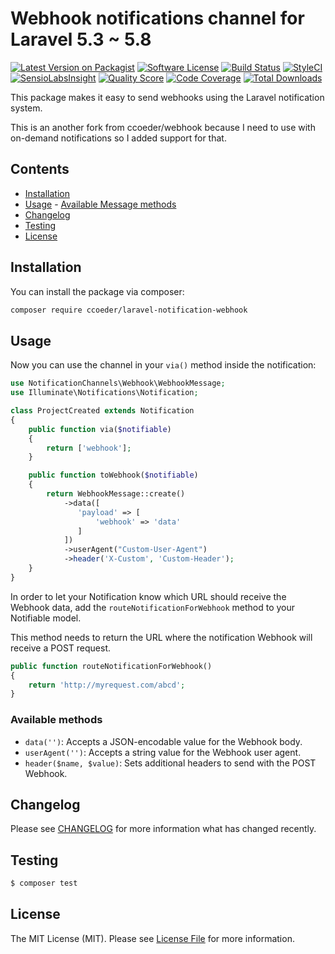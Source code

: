 # Webhook notifications channel for Laravel 5.3 ~ 5.8

[![Latest Version on Packagist](https://img.shields.io/packagist/v/ccoeder/laravel-notification-webhook.svg?style=flat-square)](https://packagist.org/packages/ccoeder/laravel-notification-webhook)
[![Software License](https://img.shields.io/badge/license-MIT-brightgreen.svg?style=flat-square)](LICENSE.md)
[![Build Status](https://img.shields.io/travis/ccoeder/laravel-notification-webhook/master.svg?style=flat-square)](https://travis-ci.org/ccoeder/laravel-notification-webhook)
[![StyleCI](https://styleci.io/repos/65685866/shield)](https://styleci.io/repos/65685866)
[![SensioLabsInsight](https://img.shields.io/sensiolabs/i/9015691f-130d-4fca-8710-72a010abc684.svg?style=flat-square)](https://insight.sensiolabs.com/projects/9015691f-130d-4fca-8710-72a010abc684)
[![Quality Score](https://img.shields.io/scrutinizer/g/ccoeder/laravel-notification-webhook.svg?style=flat-square)](https://scrutinizer-ci.com/g/ccoeder/laravel-notification-webhook)
[![Code Coverage](https://img.shields.io/scrutinizer/coverage/g/ccoeder/laravel-notification-webhook/master.svg?style=flat-square)](https://scrutinizer-ci.com/g/ccoeder/laravel-notification-webhook/?branch=master)
[![Total Downloads](https://img.shields.io/packagist/dt/ccoeder/laravel-notification-webhook.svg?style=flat-square)](https://packagist.org/packages/ccoeder/laravel-notification-webhook)

This package makes it easy to send webhooks using the Laravel notification system.

This is an another fork from ccoeder/webhook because I need to use with on-demand notifications so I added support for that.

## Contents

-   [Installation](#installation)
-   [Usage](#usage) - [Available Message methods](#available-message-methods)
-   [Changelog](#changelog)
-   [Testing](#testing)
-   [License](#license)

## Installation

You can install the package via composer:

```bash
composer require ccoeder/laravel-notification-webhook
```

## Usage

Now you can use the channel in your `via()` method inside the notification:

```php
use NotificationChannels\Webhook\WebhookMessage;
use Illuminate\Notifications\Notification;

class ProjectCreated extends Notification
{
    public function via($notifiable)
    {
        return ['webhook'];
    }

    public function toWebhook($notifiable)
    {
        return WebhookMessage::create()
            ->data([
               'payload' => [
                   'webhook' => 'data'
               ]
            ])
            ->userAgent("Custom-User-Agent")
            ->header('X-Custom', 'Custom-Header');
    }
}
```

In order to let your Notification know which URL should receive the Webhook data, add the `routeNotificationForWebhook` method to your Notifiable model.

This method needs to return the URL where the notification Webhook will receive a POST request.

```php
public function routeNotificationForWebhook()
{
    return 'http://myrequest.com/abcd';
}
```

### Available methods

-   `data('')`: Accepts a JSON-encodable value for the Webhook body.
-   `userAgent('')`: Accepts a string value for the Webhook user agent.
-   `header($name, $value)`: Sets additional headers to send with the POST Webhook.

## Changelog

Please see [CHANGELOG](CHANGELOG.md) for more information what has changed recently.

## Testing

```bash
$ composer test
```

## License

The MIT License (MIT). Please see [License File](LICENSE.md) for more information.
